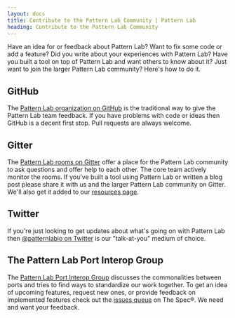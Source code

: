 ```yaml
---
layout: docs
title: Contribute to the Pattern Lab Community | Pattern Lab
heading: Contribute to the Pattern Lab Community
---
```


Have an idea for or feedback about Pattern Lab? Want to fix some code or add a feature?
Did you write about your experiences with Pattern Lab? Have you built a tool on top of Pattern Lab and want others
to know about it? Just want to join the larger Pattern Lab community? Here's how to do it.

## GitHub

The [Pattern Lab organization on GitHub](https://github.com/pattern-lab/) is the traditional way to give the Pattern Lab team feedback. If you have problems with code or ideas then GitHub is a decent first stop. Pull requests are always welcome.

## Gitter

The [Pattern Lab rooms on Gitter](https://gitter.im/orgs/pattern-lab/rooms) offer a place for the Pattern Lab community to ask questions and offer help to each other. The core team actively monitor the rooms. If you've built a tool using Pattern Lab or written a blog post please share it with us and the larger Pattern Lab community on Gitter. We'll also get it added to our [resources page](/resources.html).

## Twitter

If you're just looking to get updates about what's going on with Pattern Lab then [@patternlabio on Twitter](https://twitter.com/patternlabio) is our "talk-at-you" medium of choice.

## The Pattern Lab Port Interop Group

The [Pattern Lab Port Interop Group](https://github.com/pattern-lab/the-spec/blob/draft/PL-PIG.md) discusses the commonalities between ports and tries to find ways to standardize our work together. To get an idea of upcoming features, request new ones, or provide feedback on implemented features check out the [issues queue](https://github.com/pattern-lab/the-spec/issues) on The Spec&#174;. We need and want your feedback.
